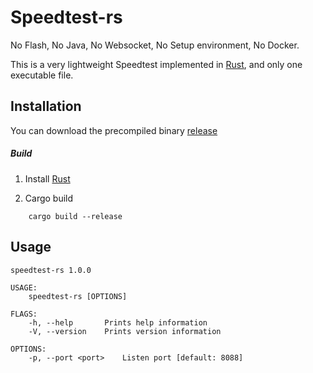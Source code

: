 # Speedtest-rs

No Flash, No Java, No Websocket, No Setup environment, No Docker.

This is a very lightweight Speedtest implemented in [Rust](https://www.rust-lang.org), and only one executable file.

## Installation

You can download the precompiled binary [release](https://github.com/zhanghanyun/speedtest-rs/releases) 

##### Build

1. Install [Rust](https://www.rust-lang.org/tools/install) 

2. Cargo build
```shell script
    cargo build --release
```

## Usage
```shell script
speedtest-rs 1.0.0

USAGE:
    speedtest-rs [OPTIONS]

FLAGS:
    -h, --help       Prints help information
    -V, --version    Prints version information

OPTIONS:
    -p, --port <port>    Listen port [default: 8088]
```